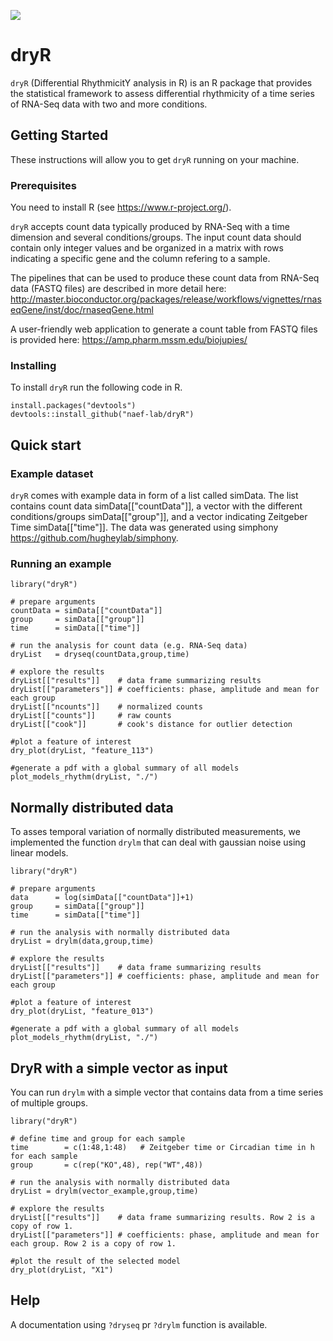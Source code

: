 
<!-- badges: start -->
[![](https://img.shields.io/badge/doi-10.1073/pnas.2015803118-green.svg)](https://doi.org/10.1073/pnas.2015803118)
<!-- badges: end -->
# dryR
`dryR` (Differential RhythmicitY analysis in R) is an R package that provides the statistical framework to assess differential rhythmicity of a time series of RNA-Seq data with two and more conditions.

## Getting Started

These instructions will allow you to get `dryR` running on your machine. 

### Prerequisites
You need to install R (see https://www.r-project.org/).

`dryR` accepts count data typically produced by RNA-Seq with a time dimension and several conditions/groups. The input count data should contain only integer values and be organized in a matrix with rows indicating a specific gene and the column refering to a sample. 

The pipelines that can be used to produce these count data from RNA-Seq data (FASTQ files) are described in more detail here:
http://master.bioconductor.org/packages/release/workflows/vignettes/rnaseqGene/inst/doc/rnaseqGene.html

A user-friendly web application to generate a count table from FASTQ files is provided here: https://amp.pharm.mssm.edu/biojupies/

### Installing

To install `dryR` run the following code in R.
```
install.packages("devtools")
devtools::install_github("naef-lab/dryR")
```
## Quick start
### Example dataset 
`dryR` comes with example data in form of a list called simData. The list contains count data simData[["countData"]], a vector with the different conditions/groups simData[["group"]], and a vector indicating Zeitgeber Time simData[["time"]]. The data was generated using simphony https://github.com/hugheylab/simphony.

### Running an example
```
library("dryR")

# prepare arguments
countData = simData[["countData"]]
group     = simData[["group"]]
time      = simData[["time"]]

# run the analysis for count data (e.g. RNA-Seq data)
dryList   = dryseq(countData,group,time)

# explore the results
dryList[["results"]]    # data frame summarizing results
dryList[["parameters"]] # coefficients: phase, amplitude and mean for each group
dryList[["ncounts"]]    # normalized counts
dryList[["counts"]]     # raw counts
dryList[["cook"]]       # cook's distance for outlier detection

#plot a feature of interest
dry_plot(dryList, "feature_113")

#generate a pdf with a global summary of all models
plot_models_rhythm(dryList, "./")
```


## Normally distributed data
To asses temporal variation of normally distributed measurements, we implemented the function `drylm` that can deal with gaussian noise using linear models. 

```
library("dryR")

# prepare arguments
data      = log(simData[["countData"]]+1)
group     = simData[["group"]]
time      = simData[["time"]]

# run the analysis with normally distributed data
dryList = drylm(data,group,time)

# explore the results
dryList[["results"]]    # data frame summarizing results
dryList[["parameters"]] # coefficients: phase, amplitude and mean for each group

#plot a feature of interest
dry_plot(dryList, "feature_013")

#generate a pdf with a global summary of all models
plot_models_rhythm(dryList, "./")
```

## DryR with a simple vector as input
You can run `drylm` with a simple vector that contains data from a time series of multiple groups. 

```
library("dryR")

# define time and group for each sample
time        = c(1:48,1:48)   # Zeitgeber time or Circadian time in h for each sample
group       = c(rep("KO",48), rep("WT",48))

# run the analysis with normally distributed data
dryList = drylm(vector_example,group,time)

# explore the results
dryList[["results"]]    # data frame summarizing results. Row 2 is a copy of row 1.
dryList[["parameters"]] # coefficients: phase, amplitude and mean for each group. Row 2 is a copy of row 1.

#plot the result of the selected model
dry_plot(dryList, "X1")
```

## Help
A documentation using `?dryseq` pr `?drylm` function is available. 
